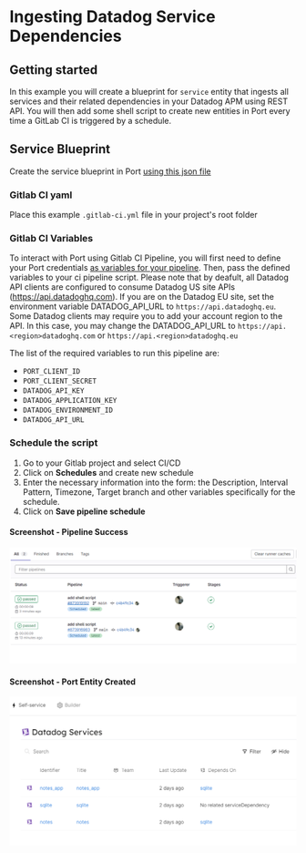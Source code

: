 # Ingesting Datadog Service Dependencies


## Getting started

In this example you will create a blueprint for `service` entity that ingests all services and their related dependencies in your Datadog APM using REST API. You will then add some shell script to create new entities in Port every time a GitLab CI is triggered by a schedule.

## Service Blueprint
Create the service blueprint in Port [using this json file](./datadog/service.md)

### Gitlab CI yaml
Place this example `.gitlab-ci.yml` file in your project's root folder

### Gitlab CI Variables
To interact with Port using Gitlab CI Pipeline, you will first need to define your Port credentials [as variables for your pipeline](https://docs.gitlab.com/ee/ci/variables/index.html#define-a-cicd-variable-in-the-ui). Then, pass the defined variables to your ci pipeline script. Please note that by deafult, all Datadog API clients are configured to consume Datadog US site APIs (https://api.datadoghq.com). If you are on the Datadog EU site, set the environment variable DATADOG_API_URL to `https://api.datadoghq.eu`. Some Datadog clients may require you to add your account region to the API. In this case, you may change the DATADOG_API_URL to `https://api.<region>datadoghq.com` or `https://api.<region>datadoghq.eu`

The list of the required variables to run this pipeline are:
- `PORT_CLIENT_ID`
- `PORT_CLIENT_SECRET`
- `DATADOG_API_KEY`
- `DATADOG_APPLICATION_KEY`
- `DATADOG_ENVIRONMENT_ID`
- `DATADOG_API_URL`

### Schedule the script
1. Go to your Gitlab project and select CI/CD
2. Click on **Schedules** and create new schedule
3. Enter the necessary information into the form: the Description, Interval Pattern, Timezone, Target branch and other variables specifically for the schedule.
4. Click on **Save pipeline schedule** 

#### Screenshot - Pipeline Success
![Pipeline Success](./assets/pipeline_success.PNG "Successful Gitlab Pipeline Scheduled")

#### Screenshot - Port Entity Created
![Port Entity Created](./assets/port_ui.PNG "Port Entity Created")
